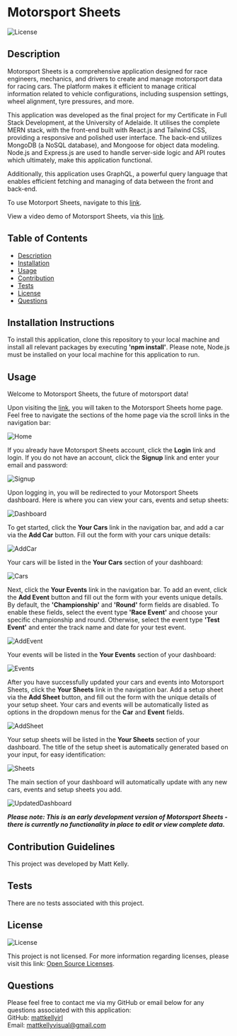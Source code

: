 # Motorsport Sheets

![License](https://img.shields.io/badge/license-none-lightgrey.svg)

## Description

Motorsport Sheets is a comprehensive application designed for race engineers, mechanics, and drivers to create and manage motorsport data for racing cars. The platform makes it efficient to manage critical information related to vehicle configurations, including suspension settings, wheel alignment, tyre pressures, and more.

This application was developed as the final project for my Certificate in Full Stack Development, at the University of Adelaide. It utilises the complete MERN stack, with the front-end built with React.js and Tailwind CSS, providing a responsive and polished user interface. The back-end utilizes MongoDB (a NoSQL database), and Mongoose for object data modeling. Node.js and Express.js are used to handle server-side logic and API routes which ultimately, make this application functional.

Additionally, this application uses GraphQL, a powerful query language that enables efficient fetching and managing of data between the front and back-end.

To use Motorport Sheets, navigate to this [link](https://motorsport-sheets-99499d8f02f1.herokuapp.com/).

View a video demo of Motorsport Sheets, via this [link](https://www.youtube.com/watch?v=TwBeylH2UUo).

## Table of Contents

- [Description](#description)
- [Installation](#installation-instructions)
- [Usage](#usage)
- [Contribution](#contribution-guidelines)
- [Tests](#tests)
- [License](#license)
- [Questions](#questions)

## Installation Instructions

To install this application, clone this repository to your local machine and install all relevant packages by executing **'npm install'**. Please note, Node.js must be installed on your local machine for this application to run.

## Usage

Welcome to Motorsport Sheets, the future of motorsport data!

Upon visiting the [link](https://motorsport-sheets-99499d8f02f1.herokuapp.com/), you will taken to the Motorsport Sheets home page. Feel free to navigate the sections of the home page via the scroll links in the navigation bar:

![Home](/assets/readme/images/1.png)

If you already have Motorsport Sheets account, click the **Login** link and login. If you do not have an account, click the **Signup** link and enter your email and password:

![Signup](/assets/readme/images/2.png)

Upon logging in, you will be redirected to your Motorsport Sheets dashboard. Here is where you can view your cars, events and setup sheets:

![Dashboard](/assets/readme/images/3.png)

To get started, click the **Your Cars** link in the navigation bar, and add a car via the **Add Car** button. Fill out the form with your cars unique details:

![AddCar](/assets/readme/images/4.png)

Your cars will be listed in the **Your Cars** section of your dashboard:

![Cars](/assets/readme/images/5.png)

Next, click the **Your Events** link in the navigation bar. To add an event, click the **Add Event** button and fill out the form with your events unique details. By default, the **'Championship'** and **'Round'** form fields are disabled. To enable these fields, select the event type **'Race Event'** and choose your specific championship and round. Otherwise, select the event type **'Test Event'** and enter the track name and date for your test event.

![AddEvent](/assets/readme/images/6.png)

Your events will be listed in the **Your Events** section of your dashboard:

![Events](/assets/readme/images/7.png)

After you have successfully updated your cars and events into Motorsport Sheets, click the **Your Sheets** link in the navigation bar. Add a setup sheet via the **Add Sheet** button, and fill out the form with the unique details of your setup sheet. Your cars and events will be automatically listed as options in the dropdown menus for the **Car** and **Event** fields.

![AddSheet](/assets/readme/images/8.png)

Your setup sheets will be listed in the **Your Sheets** section of your dashboard. The title of the setup sheet is automatically generated based on your input, for easy identification:

![Sheets](/assets/readme/images/9.png)

The main section of your dashboard will automatically update with any new cars, events and setup sheets you add.

![UpdatedDashboard](/assets/readme/images/10.png)

**_Please note: This is an early development version of Motorsport Sheets - there is currently no functionality in place to edit or view complete data._**

## Contribution Guidelines

This project was developed by Matt Kelly.

## Tests

There are no tests associated with this project.

## License

![License](https://img.shields.io/badge/license-none-lightgrey.svg)

This project is not licensed. For more information regarding licenses, please visit this link: [Open Source Licenses](https://opensource.org/license/).

## Questions

Please feel free to contact me via my GitHub or email below for any questions associated with this application:  
GitHub: [mattkellyirl](https://github.com/mattkellyirl)  
Email: [mattkellyvisual@gmail.com](mailto:mattkellyvisual@gmail.com)
